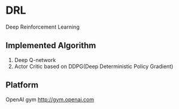 # DRL
Deep Reinforcement Learning 
## Implemented Algorithm
1. Deep Q-network
2. Actor Critic based on DDPG(Deep Deterministic Policy Gradient)
## Platform
OpenAI gym
http://gym.openai.com